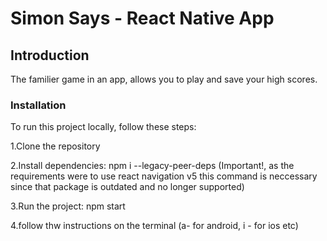 # Simon Says - React Native App

## Introduction
The familier game in an app, allows you to play and save your high scores.

### Installation
To run this project locally, follow these steps:

1.Clone the repository

2.Install dependencies: npm i --legacy-peer-deps (Important!, as the requirements were to use react navigation v5 this command is neccessary since that package is outdated and no longer supported)

3.Run the project: npm start

4.follow thw instructions on the terminal (a- for android, i - for ios etc)

